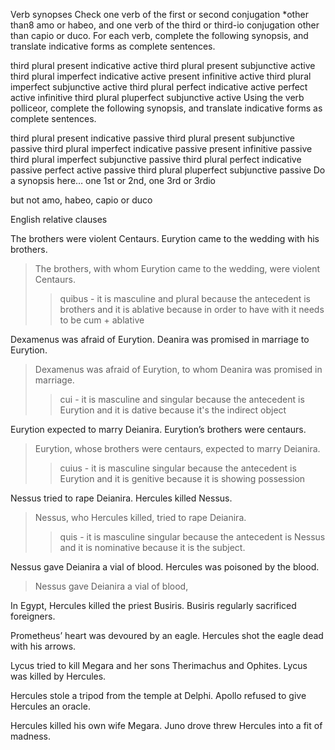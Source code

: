 Verb synopses
Check one verb of the first or second conjugation *other than8 amo or habeo, and one verb of the third or third-io conjugation other than capio or duco. For each verb, complete the following synopsis, and translate indicative forms as complete sentences.

third plural present indicative active
third plural present subjunctive active
third plural imperfect indicative active
present infinitive active
third plural imperfect subjunctive active
third plural perfect indicative active
perfect active infinitive
third plural pluperfect subjunctive active
Using the verb polliceor, complete the following synopsis, and translate indicative forms as complete sentences.

third plural present indicative passive
third plural present subjunctive passive
third plural imperfect indicative passive
present infinitive passive
third plural imperfect subjunctive passive
third plural perfect indicative passive
perfect active passive
third plural pluperfect subjunctive passive
Do a synopsis here… one 1st or 2nd, one 3rd or 3rdio

but not amo, habeo, capio or duco

English relative clauses

The brothers were violent Centaurs. Eurytion came to the wedding with his brothers.
>The brothers, with whom Eurytion came to the wedding, were violent Centaurs.
>>quibus - it is masculine and plural because the antecedent is brothers and it is ablative because in order to have with it needs to be cum + ablative

Dexamenus was afraid of Eurytion. Deanira was promised in marriage to Eurytion.
> Dexamenus was afraid of Eurytion, to whom Deanira was promised in marriage. 
>> cui - it is masculine and singular because the antecedent is Eurytion and it is dative because it's the indirect object

Eurytion expected to marry Deianira. Eurytion’s brothers were centaurs.
> Eurytion, whose brothers were centaurs, expected to marry Deianira. 
>> cuius - it is masculine singular because the antecedent is Eurytion and it is genitive because it is showing possession 

Nessus tried to rape Deianira. Hercules killed Nessus.
> Nessus, who Hercules killed, tried to rape Deianira.
>> quis - it is masculine singular because the antecedent is Nessus and it is nominative because it is the subject. 

Nessus gave Deianira a vial of blood. Hercules was poisoned by the blood.
> Nessus gave Deianira a vial of blood, 
>>

In Egypt, Hercules killed the priest Busiris. Busiris regularly sacrificed foreigners.
>
>>

Prometheus’ heart was devoured by an eagle. Hercules shot the eagle dead with his arrows.
>
>>

Lycus tried to kill Megara and her sons Therimachus and Ophites. Lycus was killed by Hercules.
>
>>

Hercules stole a tripod from the temple at Delphi. Apollo refused to give Hercules an oracle.
>
>>

Hercules killed his own wife Megara. Juno drove threw Hercules into a fit of madness.
>
>>
